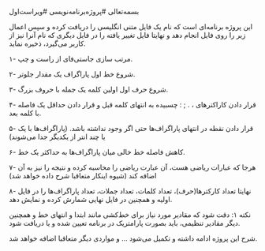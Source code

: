 بسمه‌تعالی
#پروژه‌برنامه‌نویسی
#ویراست‌اول

این پروژه برنامه‌ای است که نام یک فایل متنی انگلیسی را دریافت کرده و سپس اعمال زیر را روی فایل انجام دهد و نهایتا فایل تغییر یافته را در فایل دیگری که نام آنرا نیز از کاربر می‌گیرد، ذخیره نماید.

۱- مرتب سازی جاستی‌فای از راست و چپ.

۲- شروع خط اول پاراگراف یک مقدار جلوتر.

۳- شروع حرف اول اولین کلمه یک جمله با حروف بزرگ.

۴- قرار دادن کاراکترهای ، . ; : چسبیده به انتهای کلمه قبل و قرار دادن حداقل یک فاصله با کلمه بعد. 

۵- قرار دادن نقطه در انتهای پاراگراف‌ها حتی اگر وجود نداشته باشد. (پاراگراف‌ها با یک یا چند انتر از یکدیگر جدا می‌شوند)

۶- کاهش فاصله خط خالی میان پاراگراف‌ها به حداکثر یک خط.

۷- هرجا که عبارات ریاضی هست، آن عبارت ریاضی را محاسبه کرده و نتیجه را نیز به آن اضافه کند (شیوه اینکار متعاقبا شرح داده خواهد شد)

۸- نهایتا تعداد کارکترها(حرف)، تعداد کلمات، تعداد جملات، تعداد پاراگراف‌ها را در فایل اولیه و همچنین در فایل نهایی شمارش کرده و نمایش دهد.

نکته ۱: دقت شود که مقادیر مورد نیاز برای خط‌کشی مانند ابتدا و انتهای خط و همچنین دیگر مقادیر تنظیمی، باید بصورت پارامتریک در برنامه تعیین شده و یا دریافت شود.

شرح این پروژه ادامه داشته و تکمیل می‌شود ... و مواردی دیگر متعاقبا اضافه خواهد شد.
